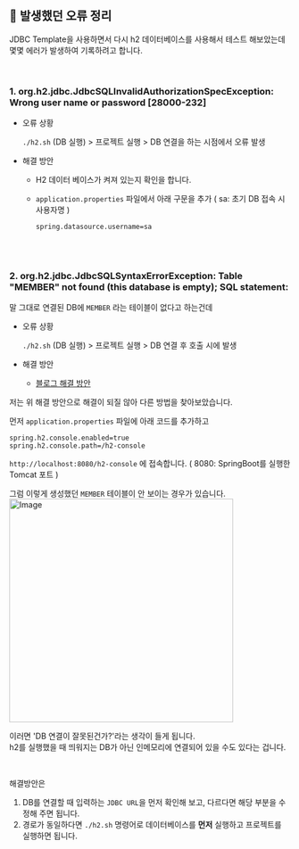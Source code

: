 ## 🚀 발생했던 오류 정리

JDBC Template을 사용하면서 다시 h2 데이터베이스를 사용해서 테스트 해보았는데 몇몇 에러가 발생하여 기록하려고 합니다.

<br />

### 1. org.h2.jdbc.JdbcSQLInvalidAuthorizationSpecException: Wrong user name or password [28000-232]

- 오류 상황
    
    `./h2.sh` (DB 실행) > 프로젝트 실행 > DB 연결을 하는 시점에서 오류 발생

- 해결 방안

    - H2 데이터 베이스가 켜져 있는지 확인을 합니다.
    - `application.properties` 파일에서 아래 구문을 추가 ( sa: 초기 DB 접속 시 사용자명 )
      
        ```
      spring.datasource.username=sa
      ```
      
<br />
<br />

### 2. org.h2.jdbc.JdbcSQLSyntaxErrorException: Table "MEMBER" not found (this database is empty); SQL statement:

말 그대로 연결된 DB에 `MEMBER` 라는 테이블이 없다고 하는건데

- 오류 상황

  `./h2.sh` (DB 실행) > 프로젝트 실행 > DB 연결 후 호출 시에 발생

- 해결 방안

    - [블로그 해결 방안](https://c-omealong.tistory.com/43)
    

저는 위 해결 방안으로 해결이 되질 않아 다른 방법을 찾아보았습니다.

먼저 `application.properties` 파일에 아래 코드를 추가하고
```
spring.h2.console.enabled=true
spring.h2.console.path=/h2-console
```

`http://localhost:8080/h2-console` 에 접속합니다. ( 8080: SpringBoot를 실행한 Tomcat 포트 )

그럼 이렇게 생성했던 `MEMBER` 테이블이 안 보이는 경우가 있습니다. <br />
<img width="401" alt="Image" src="https://github.com/user-attachments/assets/d2f5d7a4-2e9b-44bd-8979-a234c6aef7ee" />

이러면 'DB 연결이 잘못된건가?'라는 생각이 들게 됩니다. <br />
h2를 실행했을 때 띄워지는 DB가 아닌 인메모리에 연결되어 있을 수도 있다는 겁니다.

<br />

해결방안은 
1. DB를 연결할 때 입력하는 `JDBC URL`을 먼저 확인해 보고, 다르다면 해당 부분을 수정해 주면 됩니다. 
2. 경로가 동일하다면 `./h2.sh` 명령어로 데이터베이스를 **먼저** 실행하고 프로젝트를 실행하면 됩니다.
